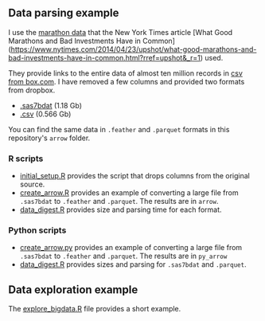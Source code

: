 ## Data parsing example

I use the [marathon data](https://faculty.chicagobooth.edu/george.wu/research/marathon/) that the New York Times article [What Good Marathons and Bad Investments Have in Common] (https://www.nytimes.com/2014/04/23/upshot/what-good-marathons-and-bad-investments-have-in-common.html?rref=upshot&_r=1) used.

They provide links to the entire data of almost ten million records in [csv from box.com](https://uchicago.box.com/s/m6zvhtudswz8mctu1kcxr3a4a33f24qc). I have removed a few columns and provided two formats from dropbox.

- [.sas7bdat](https://www.dropbox.com/s/5h81st5lj0zf85w/marathon.sas7bdat?dl=0) (1.18 Gb)
- [.csv](https://www.dropbox.com/s/pck9qnwmbo4vjsi/marathon.csv?dl=0) (0.566 Gb)

You can find the same data in `.feather` and `.parquet` formats in this repository's `arrow` folder.

### R scripts

- [initial_setup.R](initial_setup.R) provides the script that drops columns from the original source.
- [create_arrow.R](create_arrow.R) provides an example of converting a large file from `.sas7bdat` to `.feather` and `.parquet`. The results are in `arrow`.
- [data_digest.R](data_digest.R) provides size and parsing time for each format.

### Python scripts

- [create_arrow.py](create_arrow.py) provides an example of converting a large file from `.sas7bdat` to `.feather` and `.parquet`. The results are in `py_arrow`
- [data_digest.R](data_digest.py) provides sizes and parsing for `.sas7bdat` and `.parquet`.

## Data exploration example

The [explore_bigdata.R](explore_bigdata.R) file provides a short example.
